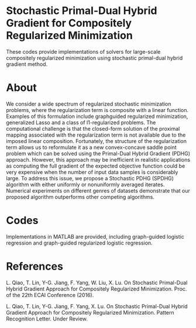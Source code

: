 # Stochastic Primal-Dual Hybrid Gradient for Compositely Regularized Minimization

These codes provide implementations of solvers for large-scale compositely regularized minimization using stochastic primal-dual hybrid gradient method. 

# About

We consider a wide spectrum of regularized stochastic minimization problems, where the regularization term is composite
with a linear function. Examples of this formulation include graphguided regularized minimization, generalized Lasso and a class of l1-regularized problems. The computational challenge is that the closed-form solution of the proximal mapping associated with the regularization term is not available due to the imposed linear composition. Fortunately, the structure of the regularization term allows us to reformulate it as a new convex-concave saddle point problem which can be solved using the Primal-Dual Hybrid Gradient (PDHG) approach. However, this approach may be inefficient in realistic applications
as computing the full gradient of the expected objective function could be very expensive when the number of input data
samples is considerably large. To address this issue, we propose a Stochastic PDHG (SPDHG) algorithm with either uniformly or nonuniformly averaged iterates. Numerical experiments on different genres of datasets demonstrate that our proposed algorithm
outperforms other competing algorithms.

# Codes

Implementations in MATLAB are provided, including graph-guided logistic regression and graph-guided regularized logistic regression.  

# References

L. Qiao, T. Lin, Y-G. Jiang, F. Yang, W. Liu, X. Lu. On Stochastic Primal-Dual Hybrid Gradient Approach for Compositely Regularized Minimization. Proc. of the 22th ECAI Conference (2016).

L. Qiao, T. Lin, Y-G. Jiang, F. Yang, X. Lu. On Stochastic Primal-Dual Hybrid Gradient Approach for Compositely Regularized Minimization. Pattern Recognition Letter. Under Review. 
